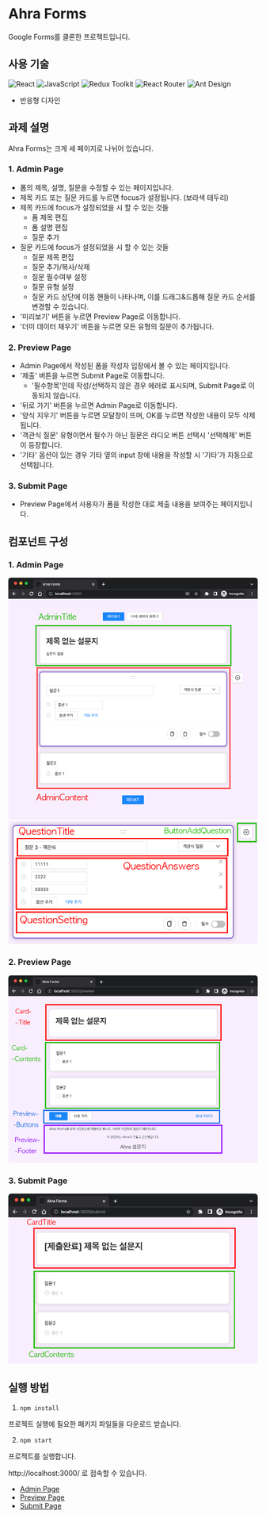 # Ahra Forms

Google Forms를 클론한 프로젝트입니다.

## 사용 기술
![React](https://img.shields.io/badge/React-61DAFB?logo=React&logoColor=black)
![JavaScript](https://img.shields.io/badge/JavaScript-F7DF1E?logo=JavaScript&logoColor=black)
![Redux Toolkit](https://img.shields.io/badge/Redux_Toolkit-764ABC?logo=Redux)
![React Router](https://img.shields.io/badge/React_Router-CA4245?logo=ReactRouter&logoColor=white)
![Ant Design](https://img.shields.io/badge/Ant_Design-0170FE?logo=AntDesign)
- 반응형 디자인

## 과제 설명
Ahra Forms는 크게 세 페이지로 나뉘어 있습니다.

### 1. Admin Page

- 폼의 제목, 설명, 질문을 수정할 수 있는 페이지입니다.
- 제목 카드 또는 질문 카드를 누르면 focus가 설정됩니다. (보라색 테두리)
- 제목 카드에 focus가 설정되었을 시 할 수 있는 것들
  - 폼 제목 편집
  - 폼 설명 편집
  - 질문 추가
- 질문 카드에 focus가 설정되었을 시 할 수 있는 것들
  - 질문 제목 편집
  - 질문 추가/복사/삭제
  - 질문 필수여부 설정
  - 질문 유형 설정
  - 질문 카드 상단에 이동 핸들이 나타나며, 이를 드래그&드롭해 질문 카드 순서를 변경할 수 있습니다.
- '미리보기' 버튼을 누르면 Preview Page로 이동합니다.
- '더미 데이터 채우기' 버튼을 누르면 모든 유형의 질문이 추가됩니다.

### 2. Preview Page

- Admin Page에서 작성된 폼을 작성자 입장에서 볼 수 있는 페이지입니다.
- '제출' 버튼을 누르면 Submit Page로 이동합니다.
  - '필수항목'인데 작성/선택하지 않은 경우 에러로 표시되며, Submit Page로 이동되지 않습니다.
- '뒤로 가기' 버튼을 누르면 Admin Page로 이동합니다.
- '양식 지우기' 버튼을 누르면 모달창이 뜨며, OK를 누르면 작성한 내용이 모두 삭제됩니다.
- '객관식 질문' 유형이면서 필수가 아닌 질문은 라디오 버튼 선택시 '선택해제' 버튼이 등장합니다.
- '기타' 옵션이 있는 경우 기타 옆의 input 창에 내용을 작성할 시 '기타'가 자동으로 선택됩니다.

### 3. Submit Page
- Preview Page에서 사용자가 폼을 작성한 대로 제출 내용을 보여주는 페이지입니다.

## 컴포넌트 구성

### 1. Admin Page

![admin1](./img_readme/admin1.png)
![admin2](./img_readme/admin2.png)

### 2. Preview Page

![preview1](./img_readme/preview1.png)

### 3. Submit Page

![submit1](./img_readme/submit1.png)

## 실행 방법

1. `npm install`

프로젝트 실행에 필요한 패키지 파일들을 다운로드 받습니다.

2. `npm start`

프로젝트를 실행합니다.

http://localhost:3000/ 로 접속할 수 있습니다.
- [Admin Page](http://localhost:3000/)
- [Preview Page](http://localhost:3000/preview)
- [Submit Page](http://localhost:3000/submit)
